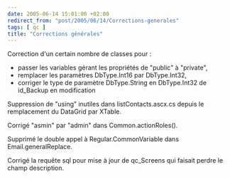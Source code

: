 ```yaml
---
date: 2005-06-14 15:01:00 +02:00
redirect_from: "post/2005/06/14/Corrections-generales"
tags: [ qc ]
title: "Corrections générales"
---
```


Correction d'un certain nombre de classes pour :

* passer les variables gérant les propriétés de "public" à "private",
* remplacer les paramètres DbType.Int16 par DbType.Int32,
* corriger le type de paramètre DbType.String en DbType.Int32 de id_Backup en
modification

Suppression de "using" inutiles dans listContacts.ascx.cs depuis le
remplacement du DataGrid par XTable.

Corrigé "asmin" par "admin" dans Common.actionRoles().

Supprimé le double appel à Regular.CommonVariable dans
Email.generalReplace.

Corrigé la requête sql pour mise à jour de qc_Screens qui faisait perdre le
champ description.
